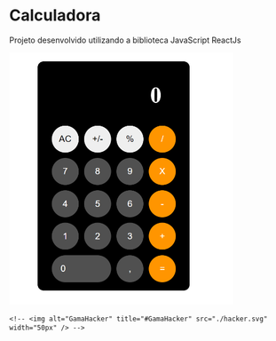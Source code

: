 # Calculadora

Projeto desenvolvido utilizando a biblioteca JavaScript ReactJs

<img  src="./calculadora.png" height="50%" width="80%"/>

    <!-- <img alt="GamaHacker" title="#GamaHacker" src="./hacker.svg" width="50px" /> -->

